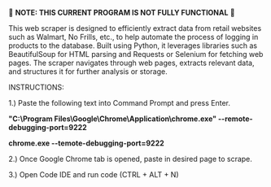 🚧 **NOTE: THIS CURRENT PROGRAM IS NOT FULLY FUNCTIONAL** 🚧

This web scraper is designed to efficiently extract data from retail websites such as Walmart, No Frills, etc., to help automate the process of logging in products to the database. Built using Python, it leverages libraries such as BeautifulSoup for HTML parsing and Requests or Selenium for fetching web pages. The scraper navigates through web pages, extracts relevant data, and structures it for further analysis or storage.

INSTRUCTIONS:

1.) Paste the following text into Command Prompt and press Enter.

**"C:\Program Files\Google\Chrome\Application\chrome.exe" --remote-debugging-port=9222**

**chrome.exe --temote-debugging-port=9222**

2.) Once Google Chrome tab is opened, paste in desired page to scrape.

3.) Open Code IDE and run code (CTRL + ALT + N)
